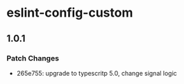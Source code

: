 # eslint-config-custom

## 1.0.1

### Patch Changes

- 265e755: upgrade to typescritp 5.0, change signal logic
